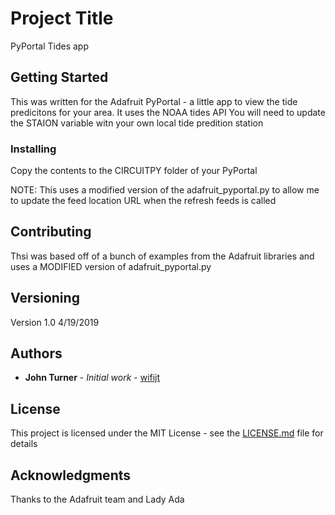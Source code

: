 # Project Title

PyPortal Tides app

## Getting Started

This was written for the Adafruit PyPortal - a little app to view the tide predicitons for your area. It uses the NOAA tides API
You will need to update the STAION variable witn your own local tide predition station

### Installing
Copy the contents to the CIRCUITPY folder of your PyPortal

NOTE: This uses a modified version of the adafruit_pyportal.py to allow me to update the feed location URL when the refresh feeds is called


## Contributing

Thsi was based off of a bunch of examples from the Adafruit libraries and uses a MODIFIED version of adafruit_pyportal.py

## Versioning

Version 1.0 4/19/2019

## Authors

* **John Turner** - *Initial work* - [wifijt](https://github.com/wifijt)


## License

This project is licensed under the MIT License - see the [LICENSE.md](LICENSE.md) file for details

## Acknowledgments

Thanks to the Adafruit team and Lady Ada 
